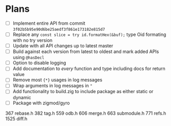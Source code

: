 # Plans

- [ ] Implement entire API from commit `3f02b5b95e90d6be25aedf3f861e173182e815d7`
- [ ] Replace any `const slice = try id.formatHex(&buf);` type Oid formating with no try version
- [ ] Update with all API changes up to latest master
- [ ] Build against each version from latest to oldest and mark added APIs using `@hasDecl`
- [ ] Option to disable logging
- [ ] Add documentation to *every* function and type including docs for return value
- [ ] Remove most `{*}` usages in log messages
- [ ] Wrap arguments in log messages in `"`
- [ ] Add functionality to build.zig to include package as either static or dynamic
- [ ] Package with zigmod/gyro

367 rebase.h
382 tag.h
559 odb.h
606 merge.h
663 submodule.h
771 refs.h
1525 diff.h
